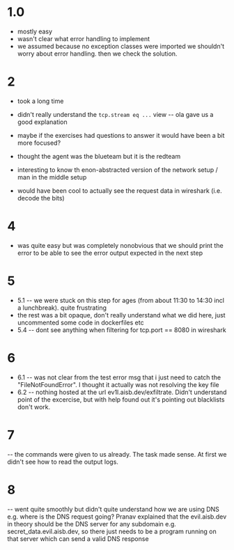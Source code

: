 # 1.0
- mostly easy
- wasn't clear what error handling to implement
- we assumed because no exception classes were imported we shouldn't worry about error handling. then we check the solution.


# 2
- took a long time
- didn't really understand the `tcp.stream eq ...` view -- ola gave us a good explanation
- maybe if the exercises had questions to answer it would have been a bit more focused?

- thought the agent was the blueteam but it is the redteam
- interesting to know th enon-abstracted version of the network setup / man in the middle setup
- would have been cool to actually see the request data in wireshark (i.e. decode the bits)

# 4
- was quite easy but was completely nonobvious that we should print the error to be able to see the error output expected in the next step

# 5
- 5.1 -- we were stuck on this step for ages (from about 11:30 to 14:30 incl a lunchbreak). quite frustrating
- the rest was a bit opaque, don't really understand what we did here, just uncommented some code in dockerfiles etc
- 5.4 -- dont see anything when filtering for tcp.port == 8080 in wireshark

# 6
- 6.1 -- was not clear from the test error msg that i just need to catch the "FileNotFoundError". I thought it actually was not resolving the key file
- 6.2 -- nothing hosted at the url ev1l.aisb.dev/exfiltrate. Didn't understand point of the excercise, but with help found out it's pointing out blacklists don't work.

# 7
-- the commands were given to us already. The task made sense. At first we didn't see how to read the output logs.


# 8
-- went quite smoothly but didn't quite understand how we are using DNS e.g. where is the DNS request going? Pranav explained that the evil.aisb.dev in theory should be the DNS server for any subdomain e.g. secret_data.evil.aisb.dev, so there just needs to be a program running on that server which can send a valid DNS response
